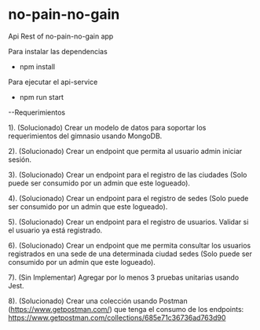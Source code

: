 # no-pain-no-gain
Api Rest of no-pain-no-gain app

Para instalar las dependencias
* npm install

Para ejecutar el api-service
* npm run start

--Requerimientos

1). (Solucionado) Crear un modelo de datos para soportar los requerimientos del gimnasio usando MongoDB.

2). (Solucionado) Crear un endpoint que permita al usuario admin iniciar sesión.

3). (Solucionado) Crear un endpoint para el registro de las ciudades (Solo puede ser consumido por un admin que     este logueado).

4). (Solucionado) Crear un endpoint para el registro de sedes (Solo puede ser consumido por un admin que este       logueado).

5). (Solucionado) Crear un endpoint para el registro de usuarios. Validar si el usuario ya está registrado.

6). (Solucionado) Crear un endpoint que me permita consultar los usuarios registrados en una sede de una            determinada ciudad sedes (Solo puede ser consumido por un admin que este logueado).

7). (Sin Implementar) Agregar por lo menos 3 pruebas unitarias usando Jest.

8). (Solucionado) Crear una colección usando Postman (https://www.getpostman.com/)  que tenga el consumo de los     endpoints: https://www.getpostman.com/collections/685e71c36736ad763d90

